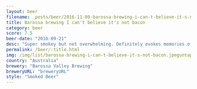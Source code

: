 ```yaml
---
layout: beer
filename: _posts/beer/2016-11-09-barossa-brewing-i-can-t-believe-it-s-not-bacon.md
title: Barossa brewing I can't believe it's not bacon
category: beer
score: 7.5
beer-date: "2016-09-21"
desc: "Super smokey but not overwhelming. Definitely evokes memories of bacon"
permalink: /beer/:title.html
img: /img/list/barossa-brewing-i-can-t-believe-it-s-not-bacon.jpeguntappd: "https://untappd.com/b/barossa-valley-brewing-i-cant-believe-its-not-bacon/1557796"
country: "Australia"
brewery: "Barossa Valley Brewing"
breweryURL: "breweryURL"
style: "Smoked Beer"
---
```

